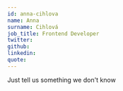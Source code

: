 ```yaml
---
id: anna-cihlova
name: Anna
surname: Cihlová
job_title: Frontend Developer
twitter: 
github:
linkedin:
quote:
---
```


Just tell us something we don't know
